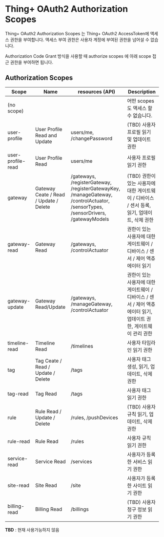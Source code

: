 # Thing+ OAuth2 Authorization Scopes
Thing+ OAuth2 Authorization Scopes 는 Thing+ OAuth2 AccessToken에 액세스 권한을 부여합니다. 액세스 부여 권한은 사용자 계정에 부여된 권한을 넘어설 수 없습니다.

Authorization Code Grant 방식을 사용할 때 authorize scopes 에 아래 scope 접근 권한을 부여하면 됩니다.
## Authorization Scopes

|     Scope          |                Name              | resources (API) |                          Description
| ------------------ | - | - | -
| (no scope)         |                                  | | 어떤 scopes 도 액세스 할 수 없습니다.
| user-profile       | User Profile Read and Update     | users/me, /changePassword | (TBD) 사용자 프로필 읽기 및 업데이트 권한
| user-profile-read  | User Profile Read                | users/me | 사용자 프로필 읽기 권한
| gateway            | Gateway Ceate / Read / Update / Delete | /gateways, /registerGateway, /registerGatewayKey, /manageGateway, /controlActuator, /sensorTypes, /sensorDrivers, /gatewayModels | (TBD) 권한이 있는 사용자에 대한 게이트웨이 / 디바이스 / 센서 등록, 읽기, 업데이트, 삭제 권한
| gateway-read       | Gateway Read                     | /gateways, /controlActuator | 권한이 있는 사용자에 대한 게이트웨이 / 디바이스 / 센서 / 제어 액츄에이터 읽기
| gateway-update     | Gateway Read/Update              | /gateways, /manageGateway,  /controlActuator | 권한이 있는 사용자에 대한 게이트웨이 / 디바이스 / 센서 / 제어 액츄에이터 읽기, 업데이트 권한, 게이트웨이 관리 권한
| timeline-read      | Timeline Read                    | /timelines | 사용자 타임라인 읽기 권한
| tag                | Tag Ceate / Read / Update / Delete     | /tags | 사용자 태그 생성, 읽기, 업데이트, 삭제 권한
| tag-read           | Tag Read                         | /tags | 사용자 태그 읽기 권한
| rule               | Rule Read / Update / Delete          | /rules, /pushDevices | (TBD) 사용자 규칙 읽기, 업데이트, 삭제 권한
| rule-read          | Rule Read                        | /rules | 사용자 규칙 읽기 권한
| service-read       | Service Read                     | /services | 사용자가 등록한 서비스 읽기 권한
| site-read          | Site Read                        | /site | 사용자가 등록한 사이트 읽기 권한
| billing-read       | Billing Read                     | /billings | (TBD) 사용자 청구 정보 읽기 권한

**TBD** : 현재 사용가능하지 않음
